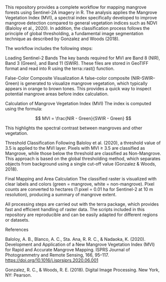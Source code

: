 This repository provides a complete workflow for mapping mangrove forests using Sentinel-2A imagery in R. The analysis applies the Mangrove Vegetation Index (MVI), a spectral index specifically developed to improve mangrove detection compared to general vegetation indices such as NDVI (Baloloy et al., 2020). In addition, the classification process follows the principle of global thresholding, a fundamental image segmentation technique as described by Gonzalez and Woods (2018).

The workflow includes the following steps:

Loading Sentinel-2 Bands
The key bands required for MVI are Band 8 (NIR), Band 3 (Green), and Band 11 (SWIR). These files are stored in GeoTIFF format and read into R using the terra::rast() function.

False-Color Composite Visualization
A false-color composite (NIR–SWIR–Green) is generated to visualize mangrove vegetation, which typically appears in orange to brown tones. This provides a quick way to inspect potential mangrove areas before index calculation.

Calculation of Mangrove Vegetation Index (MVI)
The index is computed using the formula:

$$
MVI = \frac{NIR - Green}{SWIR - Green}
$$


This highlights the spectral contrast between mangroves and other vegetation.

Threshold Classification
Following Baloloy et al. (2020), a threshold value of 3.5 is applied to the MVI layer. Pixels with MVI ≥ 3.5 are classified as Mangrove, while those below the threshold are classified as Non-Mangrove. This approach is based on the global thresholding method, which separates objects from background using a single cut-off value (Gonzalez & Woods, 2018).

Final Mapping and Area Calculation
The classified raster is visualized with clear labels and colors (green = mangrove, white = non-mangrove). Pixel counts are converted to hectares (1 pixel = 0.01 ha for Sentinel-2 at 10 m resolution), producing a summary of mangrove extent.

All processing steps are carried out with the terra
 package, which provides fast and efficient handling of raster data. The scripts included in this repository are reproducible and can be easily adapted for different regions or datasets.

References

Baloloy, A. B., Blanco, A. C., Sta. Ana, R. R. C., & Nadaoka, K. (2020). Development and Application of a New Mangrove Vegetation Index (MVI) for Rapid and Accurate Mangrove Mapping. ISPRS Journal of Photogrammetry and Remote Sensing, 166, 95–117. https://doi.org/10.1016/j.isprsjprs.2020.06.001

Gonzalez, R. C., & Woods, R. E. (2018). Digital Image Processing. New York, NY: Pearson.
